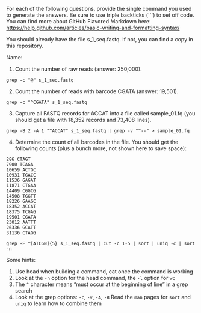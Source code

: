 For each of the following questions, provide the single command you used to generate the answers. Be sure to use triple backticks 
(\`\`\`) to set off code. You can find more about GitHub Flavored Markdown here: https://help.github.com/articles/basic-writing-and-formatting-syntax/

You should already have the file s_1_seq.fastq. If not, you can find a copy in this repository.

Name:

1.	Count the number of raw reads (answer: 250,000).
```
grep -c "@" s_1_seq.fastq
```
2.	Count the number of reads with barcode CGATA (answer: 19,501).
```
grep -c "^CGATA" s_1_seq.fastq
```
3.	Capture all FASTQ records for ACCAT into a file called sample_01.fq (you should get a file with 18,352 records and 73,408 lines).

```
grep -B 2 -A 1 "^ACCAT" s_1_seq.fastq | grep -v "^--" > sample_01.fq
```

4.	Determine the count of all barcodes in the file. You should get the following counts (plus a bunch more, not shown here to save space):


```
286 CTAGT
7900 TCAGA
10659 ACTGC
10931 TGACC
11536 GAGAT
11871 CTGAA
14409 CGGCG
14508 TGGTT
18226 GAAGC
18352 ACCAT
18375 TCGAG
19501 CGATA
23012 AATTT
26336 GCATT
31136 CTAGG
```

```
grep -E ^[ATCGN]{5} s_1_seq.fastq | cut -c 1-5 | sort | uniq -c | sort -n
```

Some hints:
1.	Use head when building a command, cat once the command is working
2.	Look at the ```-n``` option for the head command, the ```-l``` option for ```wc```
3.	The ```^``` character means “must occur at the beginning of line” in a grep search
4.	Look at the grep options: ```-c```, ```-v```, ```-A```, ```-B```
Read the ```man``` pages for ```sort``` and ```uniq``` to learn how to combine them
